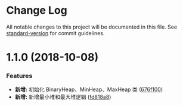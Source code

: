 # Change Log

All notable changes to this project will be documented in this file. See [standard-version](https://github.com/conventional-changelog/standard-version) for commit guidelines.

<a name="1.1.0"></a>
# 1.1.0 (2018-10-08)


### Features

* **新增:** 初始化 BinaryHeap、MinHeap、MaxHeap 类 ([676f100](https://github.com/boycgit/ss-priority-queue/commit/676f100))
* **新增:** 新增最小堆和最大堆逻辑 ([fd818a8](https://github.com/boycgit/ss-priority-queue/commit/fd818a8))
